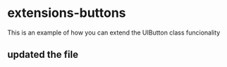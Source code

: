 # extensions-buttons
This is an example of how you can extend the UIButton class funcionality

## updated the file

